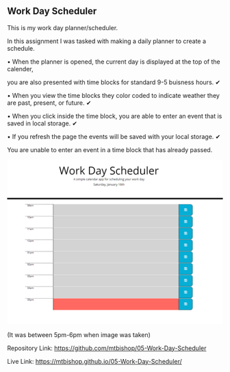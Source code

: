 ## Work Day Scheduler

This is my work day planner/scheduler.

In this assignment I was tasked with making a daily planner to create a schedule.

 • When the planner is opened, the current day is displayed at the top of the calender,

you are also presented with time blocks for standard 9-5 buisness hours. ✔

 • When you view the time blocks they color coded to indicate weather they are past, present, or future. ✔

 • When you click inside the time block, you are able to enter an event that is saved in local storage. ✔

 • If you refresh the page the events will be saved with your local storage. ✔

You are unable to enter an event in a time block that has already passed.

![demo image](https://github.com/mtbishop/05-Work-Day-Scheduler/blob/ea84efb1e349231a4f51f2ef91bec54b0ecfad08/docs/assets/imgs/WorkDayScheduler%20Demo.PNG)

(It was between 5pm-6pm when image was taken)

Repository Link: https://github.com/mtbishop/05-Work-Day-Scheduler

Live Link: https://mtbishop.github.io/05-Work-Day-Scheduler/


